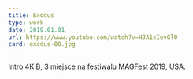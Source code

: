 ```yaml
---
title: Exodus
type: work
date: 2019.01.01
url: https://www.youtube.com/watch?v=HJA1xIevGl0
card: exodus-00.jpg
---
```


Intro 4KiB, 3 miejsce na festiwalu MAGFest 2019, USA.